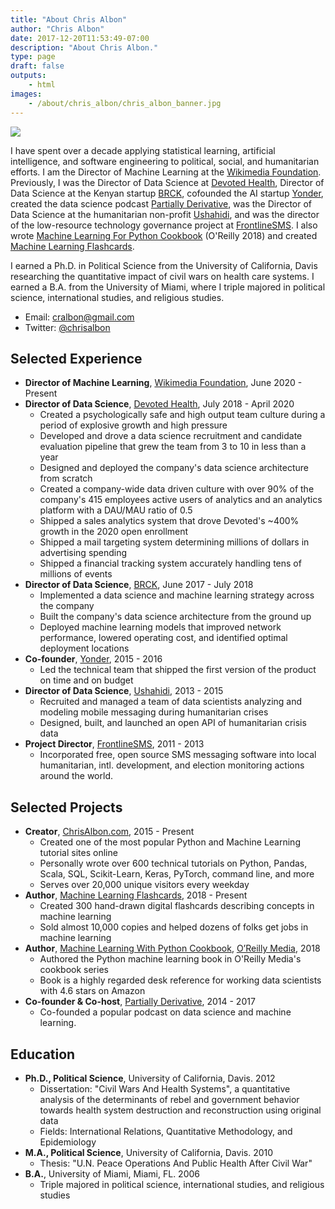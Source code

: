 ```yaml
---
title: "About Chris Albon"
author: "Chris Albon"
date: 2017-12-20T11:53:49-07:00
description: "About Chris Albon."
type: page
draft: false
outputs:
    - html
images:
    - /about/chris_albon/chris_albon_banner.jpg
---
```


<img src="chris_albon_banner.jpg"></img>

I have spent over a decade applying statistical learning, artificial intelligence, and software engineering to political, social, and humanitarian efforts. I am the Director of Machine Learning at the [Wikimedia Foundation](https://wikimediafoundation.org/). Previously, I was the Director of Data Science at [Devoted Health](https://www.devoted.com/), Director of Data Science at the Kenyan startup [BRCK](https://www.brck.com/), cofounded the AI startup [Yonder](https://www.Yonder.co), created the data science podcast [Partially Derivative](https://www.partiallyderivative.com), was the Director of Data Science at the humanitarian non-profit [Ushahidi](https://www.ushahidi.com), and was the director of the low-resource technology governance project at [FrontlineSMS](http://www.frontlinesms.com). I also wrote [Machine Learning For Python Cookbook](https://www.amazon.com/Machine-Learning-Python-Cookbook-Preprocessing/dp/1491989386) (O'Reilly 2018) and created [Machine Learning Flashcards](https://machinelearningflashcards.com/).

I earned a Ph.D. in Political Science from the University of California, Davis researching the quantitative impact of civil wars on health care systems. I earned a B.A. from the University of Miami, where I triple majored in political science, international studies, and religious studies.

-   Email: cralbon@gmail.com
-   Twitter: [@chrisalbon](https://twitter.com/chrisalbon)

## Selected Experience
-   **Director of Machine Learning**, [Wikimedia Foundation](https://wikimediafoundation.org/), June 2020 - Present
-   **Director of Data Science**, [Devoted Health](http://www.devoted.com/), July 2018 - April 2020
    - Created a psychologically safe and high output team culture during a period of explosive growth and high pressure
    - Developed and drove a data science recruitment and candidate evaluation pipeline that grew the team from 3 to 10 in less than a year
    - Designed and deployed the company's data science architecture from scratch
    - Created a company-wide data driven culture with over 90% of the company's 415 employees active users of analytics and an analytics platform with a DAU/MAU ratio of 0.5
    - Shipped a sales analytics system that drove Devoted's ~400% growth in the 2020 open enrollment
    - Shipped a mail targeting system determining millions of dollars in advertising spending
    - Shipped a financial tracking system accurately handling tens of millions of events
-   **Director of Data Science**, [BRCK](https://www.brck.com/), June 2017 - July 2018
    - Implemented a data science and machine learning strategy across the company
    - Built the company's data science architecture from the ground up
    - Deployed machine learning models that improved network performance, lowered operating cost, and identified optimal deployment locations
-   **Co-founder**, [Yonder](https://www.yonder.co/), 2015 - 2016
    - Led the technical team that shipped the first version of the product on time and on budget
-   **Director of Data Science**, [Ushahidi](http://www.ushahidi.com), 2013 - 2015
    - Recruited and managed a team of data scientists analyzing and modeling mobile messaging during humanitarian crises
    - Designed, built, and launched an open API of humanitarian crisis data
-   **Project Director**, [FrontlineSMS](http://www.frontlinesms.com), 2011 - 2013
    - Incorporated free, open source SMS messaging software into local humanitarian, intl. development, and election monitoring actions around the world.

## Selected Projects
-   **Creator**, [ChrisAlbon.com](https://chrisalbon.com), 2015 - Present
    - Created one of the most popular Python and Machine Learning tutorial sites online
    - Personally wrote over 600 technical tutorials on Python, Pandas, Scala, SQL, Scikit-Learn, Keras, PyTorch, command line, and more
    - Serves over 20,000 unique visitors every weekday
-   **Author**, [Machine Learning Flashcards](http://machinelearningflashcards.com/), 2018 - Present
    - Created 300 hand-drawn digital flashcards describing concepts in machine learning
    - Sold almost 10,000 copies and helped dozens of folks get jobs in machine learning
-   **Author**, [Machine Learning With Python Cookbook](https://amzn.to/2HwnWty), [O’Reilly Media](https://www.oreilly.com/), 2018
    - Authored the Python machine learning book in O'Reilly Media's cookbook series
    - Book is a highly regarded desk reference for working data scientists with 4.6 stars on Amazon
-   **Co-founder & Co-host**, [Partially Derivative](http://www.partiallyderivative.com), 2014 - 2017
    -   Co-founded a popular podcast on data science and machine learning.

## Education

-   **Ph.D., Political Science**, University of California, Davis. 2012
    -   Dissertation: "Civil Wars And Health Systems", a quantitative analysis of the determinants of rebel and government behavior towards health system destruction and reconstruction using original data
    -   Fields: International Relations, Quantitative Methodology, and Epidemiology
-   **M.A., Political Science**, University of California, Davis. 2010
    -   Thesis: "U.N. Peace Operations And Public Health After Civil War"
-   **B.A.**, University of Miami, Miami, FL. 2006
    -   Triple majored in political science, international studies, and religious studies